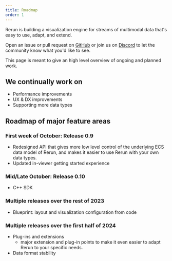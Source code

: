 ```yaml
---
title: Roadmap
order: 1
---
```

Rerun is building a visualization engine for streams of multimodal data that's easy to use, adapt, and extend.

Open an issue or pull request on [GitHub](https://github.com/rerun-io/rerun) or join us on [Discord](https://discord.gg/PXtCgFBSmH) to let the community know what you'd like to see.


This page is meant to give an high level overview of ongoing and planned work.

## We continually work on
- Performance improvements
- UX & DX improvements
- Supporting more data types

## Roadmap of major feature areas

### First week of October: Release 0.9
- Redesigned API that gives more low level control of the underlying ECS data model of Rerun, and makes it easier to use Rerun with your own data types.
- Updated in-viewer getting started experience

### Mid/Late October: Release 0.10
- C++ SDK

### Multiple releases over the rest of 2023
- Blueprint: layout and visualization configuration from code

### Multiple releases over the first half of 2024
- Plug-ins and extensions
    - major extension and plug-in points to make it even easier to adapt Rerun to your specific needs.
- Data format stability

